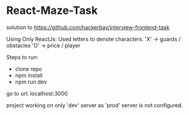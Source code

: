 # React-Maze-Task
solution to https://github.com/hackerbay/interview-frontend-task

Using Only ReactJs:
Used letters to denote characters.
'X' -> guards / obstacles
'O' -> price / player

Steps to run:

- clone repo
- npm install
- npm run dev

go to url: localhost:3000

project working on only 'dev' server as 'prod' server is not configured.
